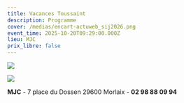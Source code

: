 ```yaml
---
title: Vacances Toussaint
description: Programme
cover: /medias/encart-actuweb_sij2026.png
event_time: 2025-10-20T09:29:00.000Z
lieu: MJC
prix_libre: false
---
```

![](/medias/vacs_toussaint2025_page1.png)

![](/medias/vacs_toussaint2025_page2.png)

**MJC**  - 7 place du Dossen 29600 Morlaix - **02 98 88 09 94**

[](https://www.mjcmorlaix.com/documents)